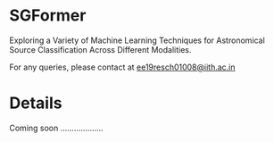 # SGFormer
Exploring a Variety of Machine Learning Techniques for Astronomical Source Classification Across Different Modalities.

For any queries, please contact at ee19resch01008@iith.ac.in

# Details
Coming soon ...................
